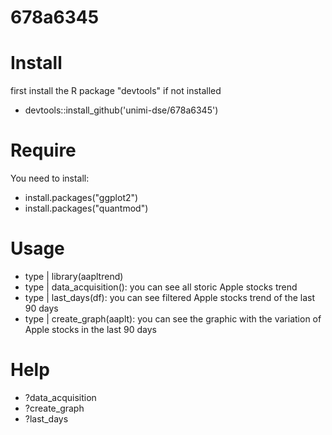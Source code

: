 # 678a6345

# Install
first install the R package "devtools" if not installed

* devtools::install_github('unimi-dse/678a6345')

# Require
You need to install:
* install.packages("ggplot2")
* install.packages("quantmod")

# Usage
* type | library(aapltrend)
* type | data_acquisition(): you can see all storic Apple stocks trend
* type | last_days(df): you can see filtered Apple stocks trend of the last 90 days
* type | create_graph(aaplt): you can see the graphic with the variation of Apple stocks in the last 90 days 

# Help
* ?data_acquisition
* ?create_graph
* ?last_days

